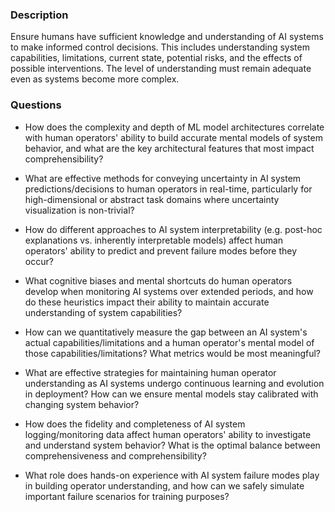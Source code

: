 ### Description

Ensure humans have sufficient knowledge and understanding of AI systems to make informed control decisions. This includes understanding system capabilities, limitations, current state, potential risks, and the effects of possible interventions. The level of understanding must remain adequate even as systems become more complex.

### Questions

- How does the complexity and depth of ML model architectures correlate with human operators' ability to build accurate mental models of system behavior, and what are the key architectural features that most impact comprehensibility?

- What are effective methods for conveying uncertainty in AI system predictions/decisions to human operators in real-time, particularly for high-dimensional or abstract task domains where uncertainty visualization is non-trivial?

- How do different approaches to AI system interpretability (e.g. post-hoc explanations vs. inherently interpretable models) affect human operators' ability to predict and prevent failure modes before they occur?

- What cognitive biases and mental shortcuts do human operators develop when monitoring AI systems over extended periods, and how do these heuristics impact their ability to maintain accurate understanding of system capabilities?

- How can we quantitatively measure the gap between an AI system's actual capabilities/limitations and a human operator's mental model of those capabilities/limitations? What metrics would be most meaningful?

- What are effective strategies for maintaining human operator understanding as AI systems undergo continuous learning and evolution in deployment? How can we ensure mental models stay calibrated with changing system behavior?

- How does the fidelity and completeness of AI system logging/monitoring data affect human operators' ability to investigate and understand system behavior? What is the optimal balance between comprehensiveness and comprehensibility?

- What role does hands-on experience with AI system failure modes play in building operator understanding, and how can we safely simulate important failure scenarios for training purposes?
